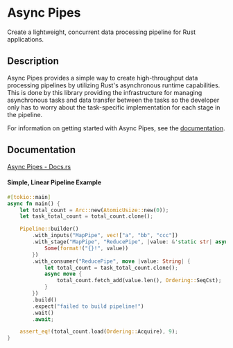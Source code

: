 # Async Pipes

Create a lightweight, concurrent data processing pipeline for Rust applications.

## Description

Async Pipes provides a simple way to create high-throughput data processing pipelines by utilizing Rust's
asynchronous runtime capabilities. This is done by this library providing the infrastructure for managing
asynchronous tasks and data transfer between the tasks so the developer only has to worry about the task-specific
implementation for each stage in the pipeline.

For information on getting started with Async Pipes, see the [documentation](#documentation).

## Documentation

[Async Pipes - Docs.rs](https://docs.rs/async-pipes/latest/async_pipes/)

#### Simple, Linear Pipeline Example

```rust
#[tokio::main]
async fn main() {
    let total_count = Arc::new(AtomicUsize::new(0));
    let task_total_count = total_count.clone();

    Pipeline::builder()
        .with_inputs("MapPipe", vec!["a", "bb", "ccc"])
        .with_stage("MapPipe", "ReducePipe", |value: &'static str| async move {
            Some(format!("{}!", value))
        })
        .with_consumer("ReducePipe", move |value: String| {
            let total_count = task_total_count.clone();
            async move {
                total_count.fetch_add(value.len(), Ordering::SeqCst);
            }
        })
        .build()
        .expect("failed to build pipeline!")
        .wait()
        .await;

    assert_eq!(total_count.load(Ordering::Acquire), 9);
}
```
